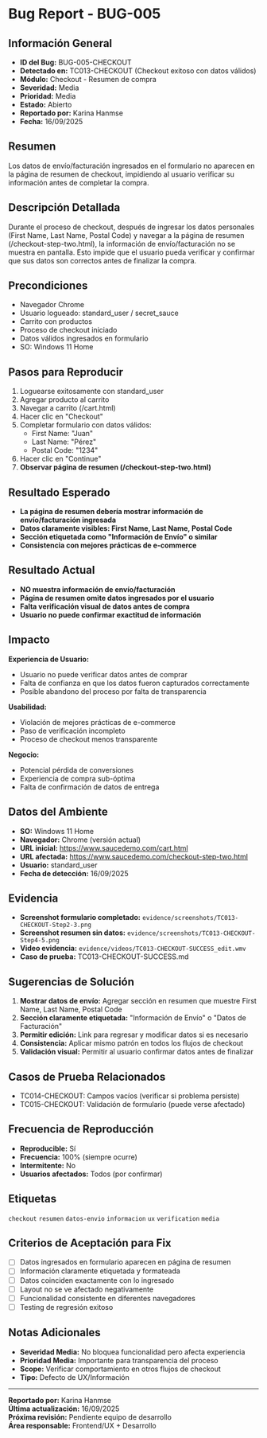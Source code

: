 # Bug Report - BUG-005

## Información General
- **ID del Bug:** BUG-005-CHECKOUT
- **Detectado en:** TC013-CHECKOUT (Checkout exitoso con datos válidos)
- **Módulo:** Checkout - Resumen de compra
- **Severidad:** Media
- **Prioridad:** Media
- **Estado:** Abierto
- **Reportado por:** Karina Hanmse
- **Fecha:** 16/09/2025

## Resumen
Los datos de envío/facturación ingresados en el formulario no aparecen en la página de resumen de checkout, impidiendo al usuario verificar su información antes de completar la compra.

## Descripción Detallada
Durante el proceso de checkout, después de ingresar los datos personales (First Name, Last Name, Postal Code) y navegar a la página de resumen (/checkout-step-two.html), la información de envío/facturación no se muestra en pantalla. Esto impide que el usuario pueda verificar y confirmar que sus datos son correctos antes de finalizar la compra.

## Precondiciones
- Navegador Chrome
- Usuario logueado: standard_user / secret_sauce
- Carrito con productos
- Proceso de checkout iniciado
- Datos válidos ingresados en formulario
- SO: Windows 11 Home

## Pasos para Reproducir
1. Loguearse exitosamente con standard_user
2. Agregar producto al carrito
3. Navegar a carrito (/cart.html)
4. Hacer clic en "Checkout"
5. Completar formulario con datos válidos:
   - First Name: "Juan"
   - Last Name: "Pérez"
   - Postal Code: "1234"
6. Hacer clic en "Continue"
7. **Observar página de resumen (/checkout-step-two.html)**

## Resultado Esperado
- **La página de resumen debería mostrar información de envío/facturación ingresada**
- **Datos claramente visibles: First Name, Last Name, Postal Code**
- **Sección etiquetada como "Información de Envío" o similar**
- **Consistencia con mejores prácticas de e-commerce**

## Resultado Actual
- **NO muestra información de envío/facturación**
- **Página de resumen omite datos ingresados por el usuario**
- **Falta verificación visual de datos antes de compra**
- **Usuario no puede confirmar exactitud de información**

## Impacto
**Experiencia de Usuario:**
- Usuario no puede verificar datos antes de comprar
- Falta de confianza en que los datos fueron capturados correctamente
- Posible abandono del proceso por falta de transparencia

**Usabilidad:**
- Violación de mejores prácticas de e-commerce
- Paso de verificación incompleto
- Proceso de checkout menos transparente

**Negocio:**
- Potencial pérdida de conversiones
- Experiencia de compra sub-óptima
- Falta de confirmación de datos de entrega

## Datos del Ambiente
- **SO:** Windows 11 Home
- **Navegador:** Chrome (versión actual)
- **URL inicial:** https://www.saucedemo.com/cart.html
- **URL afectada:** https://www.saucedemo.com/checkout-step-two.html
- **Usuario:** standard_user
- **Fecha de detección:** 16/09/2025

## Evidencia
- **Screenshot formulario completado:** `evidence/screenshots/TC013-CHECKOUT-Step2-3.png`
- **Screenshot resumen sin datos:** `evidence/screenshots/TC013-CHECKOUT-Step4-5.png`
- **Video evidencia:** `evidence/videos/TC013-CHECKOUT-SUCCESS_edit.wmv`
- **Caso de prueba:** TC013-CHECKOUT-SUCCESS.md

## Sugerencias de Solución
1. **Mostrar datos de envío:** Agregar sección en resumen que muestre First Name, Last Name, Postal Code
2. **Sección claramente etiquetada:** "Información de Envío" o "Datos de Facturación"
3. **Permitir edición:** Link para regresar y modificar datos si es necesario
4. **Consistencia:** Aplicar mismo patrón en todos los flujos de checkout
5. **Validación visual:** Permitir al usuario confirmar datos antes de finalizar

## Casos de Prueba Relacionados
- TC014-CHECKOUT: Campos vacíos (verificar si problema persiste)
- TC015-CHECKOUT: Validación de formulario (puede verse afectado)

## Frecuencia de Reproducción
- **Reproducible:** Sí
- **Frecuencia:** 100% (siempre ocurre)
- **Intermitente:** No
- **Usuarios afectados:** Todos (por confirmar)

## Etiquetas
`checkout` `resumen` `datos-envio` `informacion` `ux` `verification` `media`

## Criterios de Aceptación para Fix
- [ ] Datos ingresados en formulario aparecen en página de resumen
- [ ] Información claramente etiquetada y formateada
- [ ] Datos coinciden exactamente con lo ingresado
- [ ] Layout no se ve afectado negativamente
- [ ] Funcionalidad consistente en diferentes navegadores
- [ ] Testing de regresión exitoso

## Notas Adicionales
- **Severidad Media:** No bloquea funcionalidad pero afecta experiencia
- **Prioridad Media:** Importante para transparencia del proceso
- **Scope:** Verificar comportamiento en otros flujos de checkout
- **Tipo:** Defecto de UX/Información

---

**Reportado por:** Karina Hanmse  
**Última actualización:** 16/09/2025  
**Próxima revisión:** Pendiente equipo de desarrollo  
**Área responsable:** Frontend/UX + Desarrollo